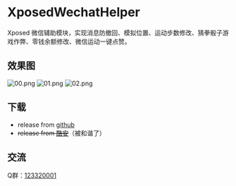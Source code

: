 # XposedWechatHelper
Xposed 微信辅助模块，实现消息防撤回、模拟位置、运动步数修改、猜拳骰子游戏作弊、零钱余额修改、微信运动一键点赞。
## 效果图
![00.png](https://raw.githubusercontent.com/wuxiaosu/XposedWechatHelper/master/screenshots/00.png)
![01.png](https://raw.githubusercontent.com/wuxiaosu/XposedWechatHelper/master/screenshots/01.png)
![02.png](https://raw.githubusercontent.com/wuxiaosu/XposedWechatHelper/master/screenshots/02.png)
## 下载
- release from [github](https://github.com/wuxiaosu/XposedWechatHelper/releases)  
- ~~release from [酷安](https://www.coolapk.com/apk/180057)~~（被和谐了）  
## 交流
Q群：<a target="_blank" href="//shang.qq.com/wpa/qunwpa?idkey=7c9e21cbb5d754014485c8765efdb35a6b8d7fb470e89e2f12579ab82abfcc50" title="【微信助手】XP交流群">123320001</a>  
